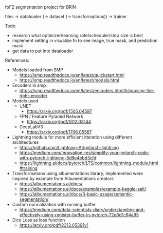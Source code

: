 foF2 segmentation project for BRIN

files -> dataloader (-> dataset (-> transformations)) -> trainer

Todo:
- research what optimizer/learning rate/scheduler/step size is best
- implement setting in visualize fn to see image, true mask, and prediction mask
- get data to put into dataloader

References:
- Models loaded from SMP
    - https://smp.readthedocs.io/en/latest/quickstart.html
    - https://smp.readthedocs.io/en/latest/models.html
- Encoders in smp
    - https://smp.readthedocs.io/en/latest/encoders.html#choosing-the-right-encoder
- Models used
    - UNET
        - https://arxiv.org/pdf/1505.04597
    - FPN / Feature Pyramid Network
        - https://arxiv.org/pdf/1612.03144
    - DeepLabV3
        - https://arxiv.org/pdf/1706.05587
- Lightning module for more efficient itteration using different architectures
    - https://github.com/Lightning-AI/pytorch-lightning
    - https://medium.com/innovation-res/simplify-your-pytorch-code-with-pytorch-lightning-5d9e4ebd3cfd
    - https://lightning.ai/docs/pytorch/LTS/common/lightning_module.html#training
- Transformations using albumentations library; implemented were inspired by example from Albumentations creators 
    - https://albumentations.ai/docs/
    - https://albumentations.ai/docs/examples/example-kaggle-salt/
    - https://albumentations.ai/docs/3-basic-usage/semantic-segmentation/
- Custom normalization with running buffer
    - https://medium.com/data-scientists-diary/understanding-and-effectively-using-register-buffer-in-pytorch-72e6d1c94a95
- Dice Loss as loss function
    - https://arxiv.org/pdf/2312.05391v1
